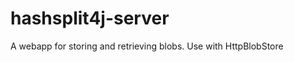 hashsplit4j-server
==================

A webapp for storing and retrieving blobs. Use with HttpBlobStore
